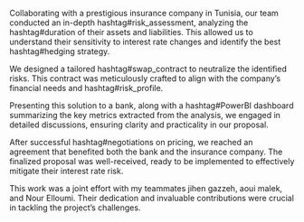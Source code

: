 Collaborating with a prestigious insurance company in Tunisia, our team conducted an in-depth hashtag#risk_assessment, analyzing the hashtag#duration of their assets and liabilities. This allowed us to understand their sensitivity to interest rate changes and identify the best hashtag#hedging strategy.

We designed a tailored hashtag#swap_contract to neutralize the identified risks. 
This contract was meticulously crafted to align with the company’s financial needs and hashtag#risk_profile. 

Presenting this solution to a bank, along with a hashtag#PowerBI dashboard summarizing the key metrics extracted from the analysis, we engaged in detailed discussions, ensuring clarity and practicality in our proposal.

After successful hashtag#negotiations on pricing, we reached an agreement that benefited both the bank and the insurance company. The finalized proposal was well-received, ready to be implemented to effectively mitigate their interest rate risk.

This work was a joint effort with my teammates jihen gazzeh, aoui malek, and Nour Elloumi. Their dedication and invaluable contributions were crucial in tackling the project’s challenges.
